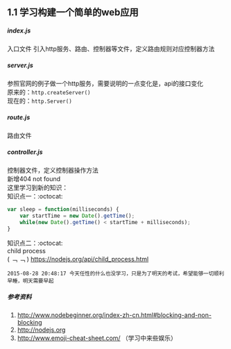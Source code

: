 1.1 学习构建一个简单的web应用
---
##### index.js
入口文件
引入http服务、路由、控制器等文件，定义路由规则对应控制器方法
##### server.js
参照官网的例子做一个http服务，需要说明的一点变化是，api的接口变化  
原来的：`http.createServer()`  
现在的：`http.Server()`  
##### route.js
路由文件
##### controller.js
控制器文件，定义控制器操作方法  
新增404 not found  
这里学习到新的知识：  
知识点一：:octocat:  
```js 
var sleep = function(milliseconds) {  
	var startTime = new Date().getTime();  
	while(new Date().getTime() < startTime + milliseconds);  
}
```
知识点二：:octocat:  
child process  
 ( ﹁ ﹁ ) https://nodejs.org/api/child_process.html  

```
2015-08-28 20:48:17 今天任性的什么也没学习，只是为了明天的考试，希望能够一切顺利  
早睡，明天需要早起
```
##### 参考资料
1. http://www.nodebeginner.org/index-zh-cn.html#blocking-and-non-blocking
2. http://nodejs.org
3. http://www.emoji-cheat-sheet.com/  （学习中来些娱乐）
